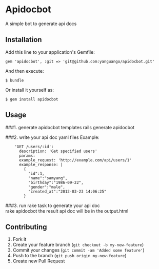 # Apidocbot

A simple bot to generate api docs

## Installation

Add this line to your application's Gemfile:

    gem 'apidocbot', :git => 'git@github.com:yanguango/apidocbot.git'

And then execute:

    $ bundle

Or install it yourself as:

    $ gem install apidocbot

## Usage
###1. generate apidocbot templates
	rails generate apidocbot
	
###2. write your api doc yaml files
Example:

		'GET /users/:id':
		  description: 'Get specified users'
		  params:
		  example_request: 'http://example.com/api/users/1'
		  example_response: |
		    {
		      "id":1,
		      "name":"samyang",
		      "birthday":"1986-09-22",
		      "gender":"male",
		      "created_at":"2012-03-23 14:06:25"
		    }

###3. run rake task to generate your api doc		
	rake apidocbot
the result api doc will be in the output.html

## Contributing

1. Fork it
2. Create your feature branch (`git checkout -b my-new-feature`)
3. Commit your changes (`git commit -am 'Added some feature'`)
4. Push to the branch (`git push origin my-new-feature`)
5. Create new Pull Request
